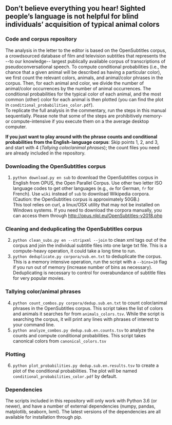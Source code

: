 ## Don’t believe everything you hear! Sighted people’s language is not helpful for blind individuals’ acquisition of typical animal colors
### Code and corpus repository
The analysis in the letter to the editor is based on the OpenSubtitles corpus, a crowdsourced database of film and television subtitles that represents the --to our knowledge-- largest publically available corpus of transcriptions of pseudoconversational speech. To compute conditional probabilities (i.e., the chance that a given animal will be described as having a particular color), we first count the relevant colors, animals, and animal/color phrases in the corpus. Then, for each animal and color, we divide the number of animal/color occurrences by the number of animal occurrences. The conditional probabilities for the typical color of each animal, and the most common (other) color for each animal is then plotted (you can find the plot in `conditional_probabilities_color.pdf`).  
To replicate the full analysis in the commentary, run the steps in this manual sequentially. Please note that some of the steps are prohibitively memory- or compute-intensive if you execute them on a the average desktop computer.  

**If you just want to play around with the phrase counts and conditional probabilities from the English-language corpus**: Skip points 1, 2, and 3, and start with 4 (_Tallying color/animal phrases_); the count files you need are already included in the repository.

### Downloading the OpenSubtitles corpus
1. `python download.py en sub` to download the OpenSubtitles corpus in English from OPUS, the Open Parallel Corpus. Use other two letter ISO language codes to get other languages (e.g., `de` for German, `fr` for French). Use `wiki` instead of `sub` to download Wikipedia corpora. (Caution: the OpenSubtitles corpus is approximately 50GB.)  
This tool relies on curl, a linux/OSX utility that may not be installed on Windows systems. If you need to download the corpora manually, you can access them through http://opus.nlpl.eu/OpenSubtitles-v2018.php

### Cleaning and deduplicating the OpenSubtitles corpus
2. `python clean_subs.py en --stripxml --join` to clean xml tags out of the corpus and join the individual subtitle files into one large txt file. This is a compute-heavy operation, it could take a long time to run.
3. `python deduplicate.py corpora/sub.en.txt` to deduplicate the corpus. This is a memory intensive operation, run the script with a `--bins=10` flag if you run out of memory (increase number of bins as necessary). Deduplicating is necessary to control for overabundance of subtitle files for very popular movies.

### Tallying color/animal phrases
4. `python count_combos.py corpora/dedup.sub.en.txt` to count color/animal phrases in the OpenSubtitles corpus. This script takes the list of colors and animals it searches for from `animals_colors.tsv`. While the script is searching the corpus, it will print any lines with phrases of interest to your command line.
5. `python analyze_combos.py dedup.sub.en.counts.tsv` to analyze the counts and compute conditional probabilities. This script takes canonical colors from `canonical_colors.tsv`

### Plotting
6. `python plot_probabilities.py dedup.sub.en.results.tsv` to create a plot of the conditional probabilities. The plot will be named `conditional_probabilities_color.pdf` by default.

### Dependencies
The scripts included in this repository will only work with Python 3.6 (or newer), and have a number of external dependencies (numpy, pandas, matplotlib, seaborn, lxml). The latest versions of the dependencies are all available for installation through pip.

